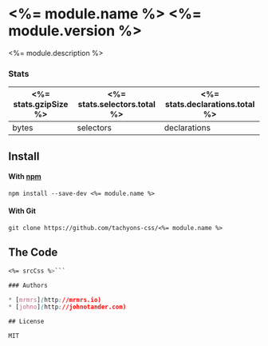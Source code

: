 # <%= module.name %> <%= module.version %>

<%= module.description %>

### Stats

<%= stats.gzipSize %> | <%= stats.selectors.total %> | <%= stats.declarations.total %>
---|---|---
bytes | selectors | declarations

## Install

#### With [npm](https://npmjs.com)

```
npm install --save-dev <%= module.name %>
```

#### With Git

```
git clone https://github.com/tachyons-css/<%= module.name %>
```

## The Code

```css
<%= srcCss %>```

### Authors

* [mrmrs](http://mrmrs.io)
* [johno](http://johnotander.com)

## License

MIT
